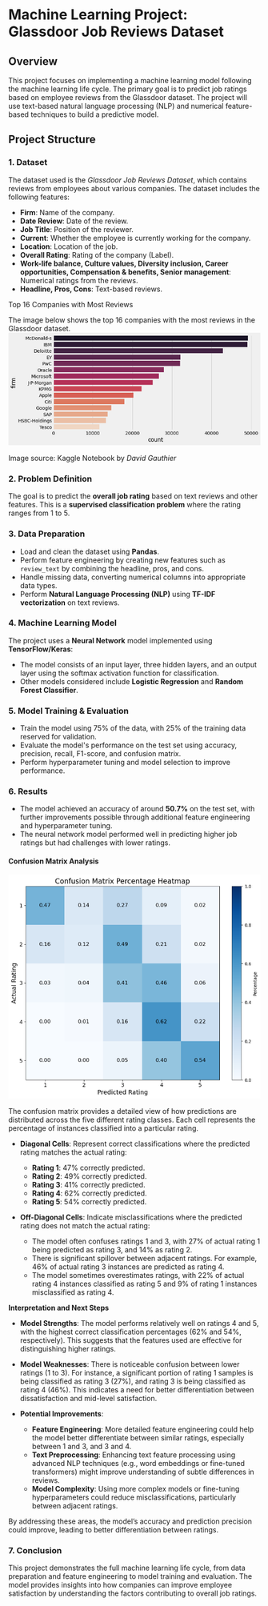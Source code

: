 # Machine Learning Project: Glassdoor Job Reviews Dataset

## Overview

This project focuses on implementing a machine learning model following the machine learning life cycle. The primary goal is to predict job ratings based on employee reviews from the Glassdoor dataset. The project will use text-based natural language processing (NLP) and numerical feature-based techniques to build a predictive model.

## Project Structure

### 1. **Dataset**
The dataset used is the *Glassdoor Job Reviews Dataset*, which contains reviews from employees about various companies. The dataset includes the following features:
- **Firm**: Name of the company.
- **Date Review**: Date of the review.
- **Job Title**: Position of the reviewer.
- **Current**: Whether the employee is currently working for the company.
- **Location**: Location of the job.
- **Overall Rating**: Rating of the company (Label).
- **Work-life balance, Culture values, Diversity inclusion, Career opportunities, Compensation & benefits, Senior management**: Numerical ratings from the reviews.
- **Headline, Pros, Cons**: Text-based reviews.

Top 16 Companies with Most Reviews

The image below shows the top 16 companies with the most reviews in the Glassdoor dataset.
![Top 16 Companies With Reviews](top_16_companies_with_most_reviews.png)

Image source: Kaggle Notebook by *David Gauthier*

### 2. **Problem Definition**
The goal is to predict the **overall job rating** based on text reviews and other features. This is a **supervised classification problem** where the rating ranges from 1 to 5.

### 3. **Data Preparation**
- Load and clean the dataset using **Pandas**.
- Perform feature engineering by creating new features such as `review_text` by combining the headline, pros, and cons.
- Handle missing data, converting numerical columns into appropriate data types.
- Perform **Natural Language Processing (NLP)** using **TF-IDF vectorization** on text reviews.

### 4. **Machine Learning Model**
The project uses a **Neural Network** model implemented using **TensorFlow/Keras**:
- The model consists of an input layer, three hidden layers, and an output layer using the softmax activation function for classification.
- Other models considered include **Logistic Regression** and **Random Forest Classifier**.

### 5. **Model Training & Evaluation**
- Train the model using 75% of the data, with 25% of the training data reserved for validation.
- Evaluate the model's performance on the test set using accuracy, precision, recall, F1-score, and confusion matrix.
- Perform hyperparameter tuning and model selection to improve performance.

### 6. **Results**

- The model achieved an accuracy of around **50.7%** on the test set, with further improvements possible through additional feature engineering and hyperparameter tuning.
- The neural network model performed well in predicting higher job ratings but had challenges with lower ratings.

#### Confusion Matrix Analysis

![Confusion Matrix Heatmap](Confusion_matrix_heatmap.png)

The confusion matrix provides a detailed view of how predictions are distributed across the five different rating classes. Each cell represents the percentage of instances classified into a particular rating.

- **Diagonal Cells**: Represent correct classifications where the predicted rating matches the actual rating:
  - **Rating 1**: 47% correctly predicted.
  - **Rating 2**: 49% correctly predicted.
  - **Rating 3**: 41% correctly predicted.
  - **Rating 4**: 62% correctly predicted.
  - **Rating 5**: 54% correctly predicted.

- **Off-Diagonal Cells**: Indicate misclassifications where the predicted rating does not match the actual rating:
  - The model often confuses ratings 1 and 3, with 27% of actual rating 1 being predicted as rating 3, and 14% as rating 2.
  - There is significant spillover between adjacent ratings. For example, 46% of actual rating 3 instances are predicted as rating 4.
  - The model sometimes overestimates ratings, with 22% of actual rating 4 instances classified as rating 5 and 9% of rating 1 instances misclassified as rating 4.

**Interpretation and Next Steps**

- **Model Strengths**: The model performs relatively well on ratings 4 and 5, with the highest correct classification percentages (62% and 54%, respectively). This suggests that the features used are effective for distinguishing higher ratings.
  
- **Model Weaknesses**: There is noticeable confusion between lower ratings (1 to 3). For instance, a significant portion of rating 1 samples is being classified as rating 3 (27%), and rating 3 is being classified as rating 4 (46%). This indicates a need for better differentiation between dissatisfaction and mid-level satisfaction.

- **Potential Improvements**:
  - **Feature Engineering**: More detailed feature engineering could help the model better differentiate between similar ratings, especially between 1 and 3, and 3 and 4.
  - **Text Preprocessing**: Enhancing text feature processing using advanced NLP techniques (e.g., word embeddings or fine-tuned transformers) might improve understanding of subtle differences in reviews.
  - **Model Complexity**: Using more complex models or fine-tuning hyperparameters could reduce misclassifications, particularly between adjacent ratings.

By addressing these areas, the model’s accuracy and prediction precision could improve, leading to better differentiation between ratings.

### 7. **Conclusion**
This project demonstrates the full machine learning life cycle, from data preparation and feature engineering to model training and evaluation. The model provides insights into how companies can improve employee satisfaction by understanding the factors contributing to overall job ratings.
